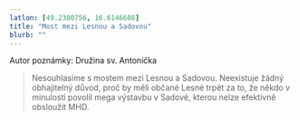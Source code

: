 ```yaml
---
latlon: [49.2300756, 16.6146608]
title: "Most mezi Lesnou a Sadovou"
blurb: ""
---
```


Autor poznámky:  Družina sv. Antoníčka

> Nesouhlasíme s mostem mezi Lesnou a Sadovou. Neexistuje žádný obhajitelný důvod, proč by měli občané Lesné trpět za to, že někdo v minulosti povolil mega výstavbu v Sadové, kterou nelze efektivně obsloužit MHD.
